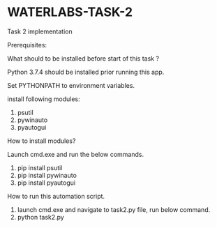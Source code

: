# WATERLABS-TASK-2
Task 2 implementation

Prerequisites:

What should to be installed before start of this task ?

Python 3.7.4 should be installed prior running this app.

Set PYTHONPATH to environment variables.

install following modules:
1. psutil
2. pywinauto
3. pyautogui

How to install modules?

Launch cmd.exe and run the below commands.
1. pip install psutil
2. pip install pywinauto
3. pip install pyautogui

How to run this automation script.
1. launch cmd.exe and navigate to task2.py file, run below command.
2. python task2.py	
